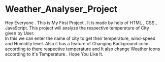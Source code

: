 # Weather_Analyser_Project

Hey Everyone .
This is My First Project .
It is made by help of HTML , CSS , JavaScript. This project will analyze the respective temperature of City given by User.  
In this we can enter the name of city to get their temperature, wind-speed and Humidity level. Also it has a feature of Changing Background color according to there respective temperature and It also change Weather icons according to it's Temperature . Hope You Like It.
